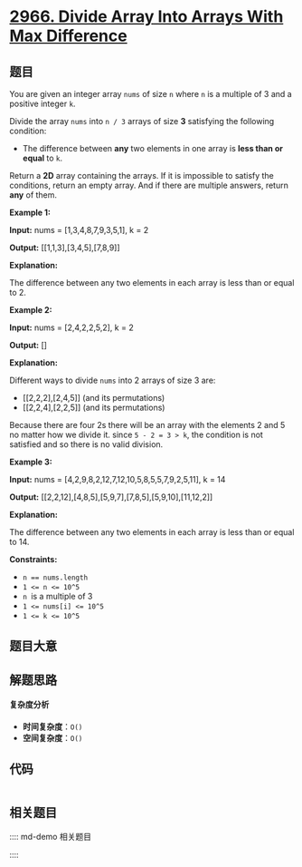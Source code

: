 # [2966. Divide Array Into Arrays With Max Difference](https://leetcode.com/problems/divide-array-into-arrays-with-max-difference/)

## 题目

You are given an integer array `nums` of size `n` where `n` is a multiple of 3
and a positive integer `k`.

Divide the array `nums` into `n / 3` arrays of size **3** satisfying the
following condition:

- The difference between **any** two elements in one array is **less than or equal** to `k`.

Return a **2D** array containing the arrays. If it is impossible to satisfy
the conditions, return an empty array. And if there are multiple answers,
return **any** of them.

**Example 1:**

**Input:** nums = [1,3,4,8,7,9,3,5,1], k = 2

**Output:** [[1,1,3],[3,4,5],[7,8,9]]

**Explanation:**

The difference between any two elements in each array is less than or equal to 2.

**Example 2:**

**Input:** nums = [2,4,2,2,5,2], k = 2

**Output:** []

**Explanation:**

Different ways to divide `nums` into 2 arrays of size 3 are:

- [[2,2,2],[2,4,5]] (and its permutations)
- [[2,2,4],[2,2,5]] (and its permutations)

Because there are four 2s there will be an array with the elements 2 and 5 no
matter how we divide it. since `5 - 2 = 3 > k`, the condition is not satisfied
and so there is no valid division.

**Example 3:**

**Input:** nums = [4,2,9,8,2,12,7,12,10,5,8,5,5,7,9,2,5,11], k = 14

**Output:** [[2,2,12],[4,8,5],[5,9,7],[7,8,5],[5,9,10],[11,12,2]]

**Explanation:**

The difference between any two elements in each array is less than or equal to 14.

**Constraints:**

- `n == nums.length`
- `1 <= n <= 10^5`
- `n `is a multiple of 3
- `1 <= nums[i] <= 10^5`
- `1 <= k <= 10^5`

## 题目大意

## 解题思路

#### 复杂度分析

- **时间复杂度**：`O()`
- **空间复杂度**：`O()`

## 代码

```javascript

```

## 相关题目

:::: md-demo 相关题目

::::
